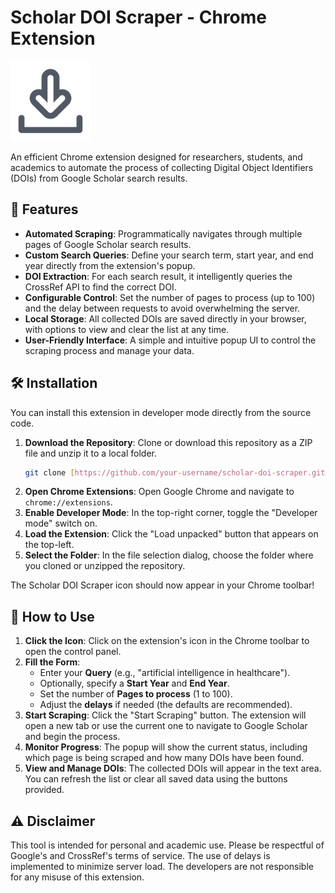 # Scholar DOI Scraper - Chrome Extension

![Extension Icon](images/icon128.png)

An efficient Chrome extension designed for researchers, students, and academics to automate the process of collecting Digital Object Identifiers (DOIs) from Google Scholar search results.

## 🚀 Features

-   **Automated Scraping**: Programmatically navigates through multiple pages of Google Scholar search results.
-   **Custom Search Queries**: Define your search term, start year, and end year directly from the extension's popup.
-   **DOI Extraction**: For each search result, it intelligently queries the CrossRef API to find the correct DOI.
-   **Configurable Control**: Set the number of pages to process (up to 100) and the delay between requests to avoid overwhelming the server.
-   **Local Storage**: All collected DOIs are saved directly in your browser, with options to view and clear the list at any time.
-   **User-Friendly Interface**: A simple and intuitive popup UI to control the scraping process and manage your data.

## 🛠️ Installation

You can install this extension in developer mode directly from the source code.

1.  **Download the Repository**: Clone or download this repository as a ZIP file and unzip it to a local folder.
    ```bash
    git clone [https://github.com/your-username/scholar-doi-scraper.git](https://github.com/your-username/scholar-doi-scraper.git)
    ```
2.  **Open Chrome Extensions**: Open Google Chrome and navigate to `chrome://extensions`.
3.  **Enable Developer Mode**: In the top-right corner, toggle the "Developer mode" switch on.
4.  **Load the Extension**: Click the "Load unpacked" button that appears on the top-left.
5.  **Select the Folder**: In the file selection dialog, choose the folder where you cloned or unzipped the repository.

The Scholar DOI Scraper icon should now appear in your Chrome toolbar!

## 📖 How to Use

1.  **Click the Icon**: Click on the extension's icon in the Chrome toolbar to open the control panel.
2.  **Fill the Form**:
    -   Enter your **Query** (e.g., "artificial intelligence in healthcare").
    -   Optionally, specify a **Start Year** and **End Year**.
    -   Set the number of **Pages to process** (1 to 100).
    -   Adjust the **delays** if needed (the defaults are recommended).
3.  **Start Scraping**: Click the "Start Scraping" button. The extension will open a new tab or use the current one to navigate to Google Scholar and begin the process.
4.  **Monitor Progress**: The popup will show the current status, including which page is being scraped and how many DOIs have been found.
5.  **View and Manage DOIs**: The collected DOIs will appear in the text area. You can refresh the list or clear all saved data using the buttons provided.

## ⚠️ Disclaimer

This tool is intended for personal and academic use. Please be respectful of Google's and CrossRef's terms of service. The use of delays is implemented to minimize server load. The developers are not responsible for any misuse of this extension.
